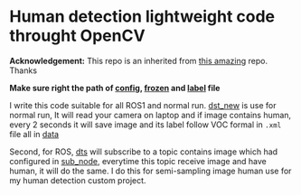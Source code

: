 # Human detection lightweight code throught OpenCV

**Acknowledgement:** This repo is an inherited from [this amazing](https://github.com/sgrvinod/a-PyTorch-Tutorial-to-Object-Detection) repo. Thanks

**Make sure right the path of [config](/ssd_mobilenet_v3_large_coco_2020_01_14.pbtxt), [frozen](/frozen_inference_graph.pb) and [label](/labels.txt) file**

I write this code suitable for all ROS1 and normal run. [dst_new](/dst_new.py) is use for normal run, It will read your camera on laptop and if image contains human, every 2 seconds it will save image and its label follow VOC formal in `.xml` file all in [data](/data)

Second, for ROS, [dts](/dts.py) will subscribe to a topic contains image which had configured in [sub_node](/sub_node_image.py), everytime this topic receive image and have human, it will do the same. I do this for semi-sampling image human use for my human detection custom project.
